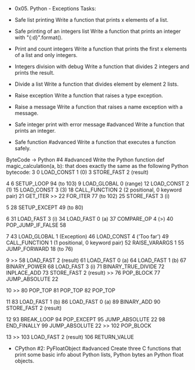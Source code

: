 * 0x05. Python - Exceptions
Tasks:

- Safe list printing
Write a function that prints x elements of a list.

- Safe printing of an integers list
Write a function that prints an integer with "{:d}".format().

- Print and count integers
Write a function that prints the first x elements of a list and only integers.

- Integers division with debug
Write a function that divides 2 integers and prints the result.

- Divide a list
Write a function that divides element by element 2 lists.

- Raise exception
Write a function that raises a type exception.

- Raise a message
Write a function that raises a name exception with a message.

- Safe integer print with error message
#advanced
Write a function that prints an integer.

- Safe function
#advanced
Write a function that executes a function safely.

ByteCode -> Python #4
#advanced
Write the Python function def magic_calculation(a, b): that does exactly the same as the following Python bytecode: 3 0 LOAD_CONST 1 (0) 3 STORE_FAST 2 (result)

4 6 SETUP_LOOP 94 (to 103) 9 LOAD_GLOBAL 0 (range) 12 LOAD_CONST 2 (1) 15 LOAD_CONST 3 (3) 18 CALL_FUNCTION 2 (2 positional, 0 keyword pair) 21 GET_ITER >> 22 FOR_ITER 77 (to 102) 25 STORE_FAST 3 (i)

5 28 SETUP_EXCEPT 49 (to 80)

6 31 LOAD_FAST 3 (i) 34 LOAD_FAST 0 (a) 37 COMPARE_OP 4 (>) 40 POP_JUMP_IF_FALSE 58

7 43 LOAD_GLOBAL 1 (Exception) 46 LOAD_CONST 4 ('Too far') 49 CALL_FUNCTION 1 (1 positional, 0 keyword pair) 52 RAISE_VARARGS 1 55 JUMP_FORWARD 18 (to 76)

9 >> 58 LOAD_FAST 2 (result) 61 LOAD_FAST 0 (a) 64 LOAD_FAST 1 (b) 67 BINARY_POWER 68 LOAD_FAST 3 (i) 71 BINARY_TRUE_DIVIDE 72 INPLACE_ADD 73 STORE_FAST 2 (result) >> 76 POP_BLOCK 77 JUMP_ABSOLUTE 22

10 >> 80 POP_TOP 81 POP_TOP 82 POP_TOP

11 83 LOAD_FAST 1 (b) 86 LOAD_FAST 0 (a) 89 BINARY_ADD 90 STORE_FAST 2 (result)

12 93 BREAK_LOOP 94 POP_EXCEPT 95 JUMP_ABSOLUTE 22 98 END_FINALLY 99 JUMP_ABSOLUTE 22 >> 102 POP_BLOCK

13 >> 103 LOAD_FAST 2 (result) 106 RETURN_VALUE

- CPython #2: PyFloatObject
#advanced
Create three C functions that print some basic info about Python lists, Python bytes an Python float objects.
